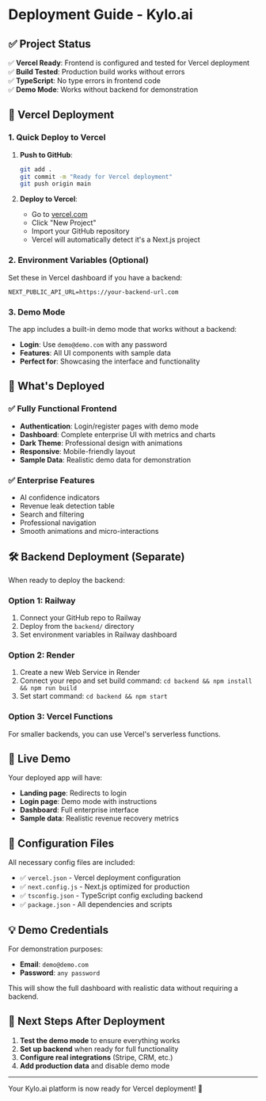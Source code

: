 # Deployment Guide - Kylo.ai

## ✅ Project Status

✅ **Vercel Ready**: Frontend is configured and tested for Vercel deployment  
✅ **Build Tested**: Production build works without errors  
✅ **TypeScript**: No type errors in frontend code  
✅ **Demo Mode**: Works without backend for demonstration  

## 🚀 Vercel Deployment

### 1. Quick Deploy to Vercel

1. **Push to GitHub**:
   ```bash
   git add .
   git commit -m "Ready for Vercel deployment"
   git push origin main
   ```

2. **Deploy to Vercel**:
   - Go to [vercel.com](https://vercel.com)
   - Click "New Project"
   - Import your GitHub repository
   - Vercel will automatically detect it's a Next.js project

### 2. Environment Variables (Optional)

Set these in Vercel dashboard if you have a backend:

```
NEXT_PUBLIC_API_URL=https://your-backend-url.com
```

### 3. Demo Mode

The app includes a built-in demo mode that works without a backend:
- **Login**: Use `demo@demo.com` with any password
- **Features**: All UI components with sample data
- **Perfect for**: Showcasing the interface and functionality

## 🎯 What's Deployed

### ✅ Fully Functional Frontend
- **Authentication**: Login/register pages with demo mode
- **Dashboard**: Complete enterprise UI with metrics and charts
- **Dark Theme**: Professional design with animations
- **Responsive**: Mobile-friendly layout
- **Sample Data**: Realistic demo data for demonstration

### ✅ Enterprise Features
- AI confidence indicators
- Revenue leak detection table
- Search and filtering
- Professional navigation
- Smooth animations and micro-interactions

## 🛠️ Backend Deployment (Separate)

When ready to deploy the backend:

### Option 1: Railway
1. Connect your GitHub repo to Railway
2. Deploy from the `backend/` directory
3. Set environment variables in Railway dashboard

### Option 2: Render
1. Create a new Web Service in Render
2. Connect your repo and set build command: `cd backend && npm install && npm run build`
3. Set start command: `cd backend && npm start`

### Option 3: Vercel Functions
For smaller backends, you can use Vercel's serverless functions.

## 📱 Live Demo

Your deployed app will have:
- **Landing page**: Redirects to login
- **Login page**: Demo mode with instructions
- **Dashboard**: Full enterprise interface
- **Sample data**: Realistic revenue recovery metrics

## 🔧 Configuration Files

All necessary config files are included:
- ✅ `vercel.json` - Vercel deployment configuration
- ✅ `next.config.js` - Next.js optimized for production
- ✅ `tsconfig.json` - TypeScript config excluding backend
- ✅ `package.json` - All dependencies and scripts

## 💡 Demo Credentials

For demonstration purposes:
- **Email**: `demo@demo.com`
- **Password**: `any password`

This will show the full dashboard with realistic data without requiring a backend.

## 🚀 Next Steps After Deployment

1. **Test the demo mode** to ensure everything works
2. **Set up backend** when ready for full functionality  
3. **Configure real integrations** (Stripe, CRM, etc.)
4. **Add production data** and disable demo mode

---

Your Kylo.ai platform is now ready for Vercel deployment! 🎉